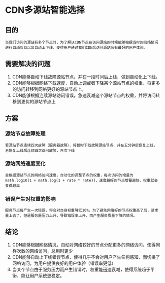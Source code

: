 # CDN多源站智能选择

## 目的
```
当我们访问的源站有多个节点时，为了解决CDN节点在访问源站的时候能够根据当时的网络情况进行自动负载以及自动上下线，使得用户通过我们CDN后访问源站会有最好的用户体验。
```

## 需要解决的问题
1. CDN能够自动下线故障源站节点，并在一段时间后上线，做到自动化上下线。
2. CDN能够根据网络下载速度，自动上调或者下降某个源站节点的权重，将更多的访问转移到网络更好的源站节点上。
3. CDN能够根据连续源站访问错误，急速衰减这个源站节点的权重，并将访问转移到更优的源站节点上

## 方案
### 源站节点故障处理
```
若源站节点连续四次故障（服务器故障），将暂时下线故障源站节点，并在五分钟后恢复上线，若恢复上线后连续四次访问故障，再次下线
```
### 源站网络速度变化
```
会根据源站节点的网络访问速度，自动化的调整节点的权重，每次访问的增量为 math.log10(1 + math.log(1 + rate * rate))，速度越好的节点增量越快，权重就会变得越高
```

### 错误产生对权重的影响
```
服务节点每产生一次错误，将会对自身权重降低10%，为了避免网络好的节点权重高了后，请求量上去了，但是服务器压力上升，导致错误率上升，而产生服务质量下降的情况。
```

## 结论
1. CDN能够根据网络情况，自动对网络较好的节点分配更多的网络访问，使得同样次数的网络访问，总用时更少
2. CDN能够自动上下线错误节点，使得几乎不会对用户产生任何感知，而切换了网络访问，为用户提供良好的用户体验（错误率更低）
3. 当某个节点由于服务压力而产生错误时，权重能迅速衰减，使得系统趋于平衡，能让用户系统更稳定。
